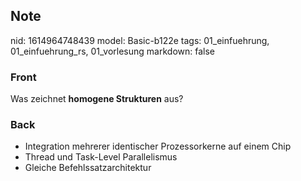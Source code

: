 ## Note
nid: 1614964748439
model: Basic-b122e
tags: 01_einfuehrung, 01_einfuehrung_rs, 01_vorlesung
markdown: false

### Front
Was zeichnet <b>homogene Strukturen</b> aus?

### Back
<div><div><ul><li>Integration mehrerer identischer Prozessorkerne auf einem Chip</li><li>Thread und Task-Level Parallelismus</li><li>Gleiche Befehlssatzarchitektur</li></ul></div></div>
